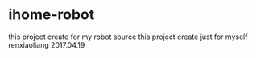 # ihome-robot
this project create for my robot source
this project create just for myself renxiaoliang 2017.04.19
